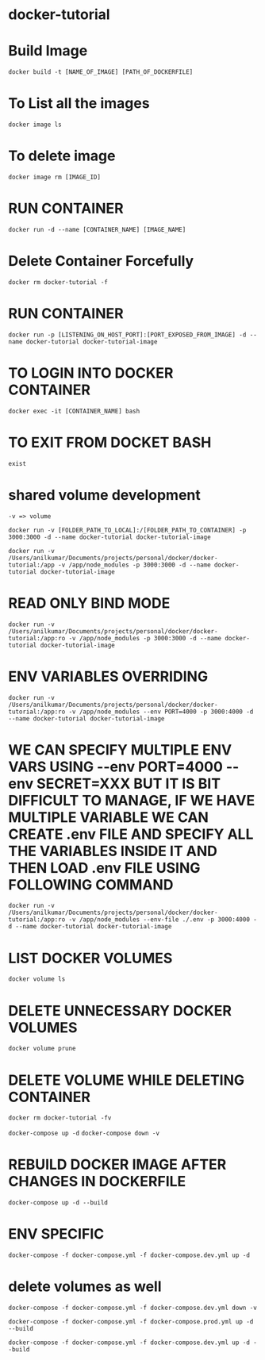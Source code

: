# docker-tutorial

# Build Image
`docker build -t [NAME_OF_IMAGE] [PATH_OF_DOCKERFILE]`
# To List all the images
  `docker image ls`

# To delete image
  `docker image rm [IMAGE_ID]`
# RUN CONTAINER
`docker run -d --name [CONTAINER_NAME] [IMAGE_NAME]`

# Delete Container Forcefully
`docker rm docker-tutorial -f`

# RUN CONTAINER
`docker run -p [LISTENING_ON_HOST_PORT]:[PORT_EXPOSED_FROM_IMAGE] -d --name docker-tutorial docker-tutorial-image`

# TO LOGIN INTO DOCKER CONTAINER
  `docker exec -it [CONTAINER_NAME] bash`

# TO EXIT FROM DOCKET BASH
  `exist`

# shared volume development
  `-v => volume`

  `docker run -v [FOLDER_PATH_TO_LOCAL]:/[FOLDER_PATH_TO_CONTAINER] -p 3000:3000 -d --name docker-tutorial docker-tutorial-image`

  `docker run -v /Users/anilkumar/Documents/projects/personal/docker/docker-tutorial:/app -v /app/node_modules -p 3000:3000 -d --name docker-tutorial docker-tutorial-image`

  # READ ONLY BIND MODE

  `docker run -v /Users/anilkumar/Documents/projects/personal/docker/docker-tutorial:/app:ro -v /app/node_modules -p 3000:3000 -d --name docker-tutorial docker-tutorial-image`

  # ENV VARIABLES OVERRIDING
  `docker run -v /Users/anilkumar/Documents/projects/personal/docker/docker-tutorial:/app:ro -v /app/node_modules --env PORT=4000 -p 3000:4000 -d --name docker-tutorial docker-tutorial-image `

  # WE CAN SPECIFY MULTIPLE ENV VARS USING --env PORT=4000 --env SECRET=XXX BUT IT IS BIT DIFFICULT TO MANAGE, IF WE HAVE MULTIPLE VARIABLE WE CAN CREATE .env FILE AND SPECIFY ALL THE VARIABLES INSIDE IT AND THEN LOAD .env FILE USING FOLLOWING COMMAND

  `docker run -v /Users/anilkumar/Documents/projects/personal/docker/docker-tutorial:/app:ro -v /app/node_modules --env-file ./.env -p 3000:4000 -d --name docker-tutorial docker-tutorial-image`

  # LIST DOCKER VOLUMES

  `docker volume ls`

  # DELETE UNNECESSARY DOCKER VOLUMES
  `docker volume prune`

  # DELETE VOLUME WHILE DELETING CONTAINER
  `docker rm docker-tutorial -fv`
  
  `docker-compose up -d`
  `docker-compose down -v`

  # REBUILD DOCKER IMAGE AFTER CHANGES IN DOCKERFILE
  `docker-compose up -d --build`

  # ENV SPECIFIC
  `docker-compose -f docker-compose.yml -f docker-compose.dev.yml up -d`
# delete volumes as well

   `docker-compose -f docker-compose.yml -f docker-compose.dev.yml down -v`


   `docker-compose -f docker-compose.yml -f docker-compose.prod.yml up -d --build`
   
   `docker-compose -f docker-compose.yml -f docker-compose.dev.yml up -d --build`
   